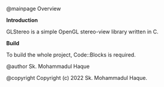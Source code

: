 @mainpage Overview

**Introduction**

GLStereo is a simple OpenGL stereo-view library written in C.

**Build**

To build the whole project, Code::Blocks is required.

@author Sk. Mohammadul Haque

@copyright Copyright (c) 2022 Sk. Mohammadul Haque.
